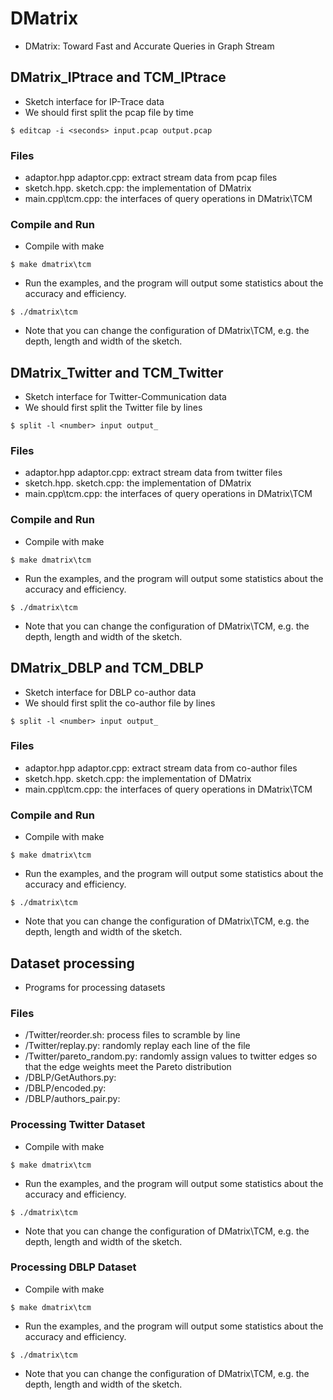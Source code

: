 # DMatrix
- DMatrix: Toward Fast and Accurate Queries in Graph Stream

## DMatrix_IPtrace and TCM_IPtrace
- Sketch interface for IP-Trace data
- We should first split the pcap file by time
```
$ editcap -i <seconds> input.pcap output.pcap
```

### Files
- adaptor.hpp adaptor.cpp: extract stream data from pcap files
- sketch.hpp. sketch.cpp: the implementation of DMatrix
- main.cpp\tcm.cpp: the interfaces of query operations in DMatrix\TCM

### Compile and Run
- Compile with make
```
$ make dmatrix\tcm
```
- Run the examples, and the program will output some statistics about the accuracy and efficiency. 
```
$ ./dmatrix\tcm
```
- Note that you can change the configuration of DMatrix\TCM, e.g. the depth, length and width of the sketch.


## DMatrix_Twitter and TCM_Twitter
- Sketch interface for Twitter-Communication data
- We should first split the Twitter file by lines
```
$ split -l <number> input output_
```

### Files
- adaptor.hpp adaptor.cpp: extract stream data from twitter files
- sketch.hpp. sketch.cpp: the implementation of DMatrix
- main.cpp\tcm.cpp: the interfaces of query operations in DMatrix\TCM

### Compile and Run
- Compile with make
```
$ make dmatrix\tcm
```
- Run the examples, and the program will output some statistics about the accuracy and efficiency. 
```
$ ./dmatrix\tcm
```
- Note that you can change the configuration of DMatrix\TCM, e.g. the depth, length and width of the sketch.


## DMatrix_DBLP and TCM_DBLP
- Sketch interface for DBLP co-author data
- We should first split the co-author file by lines
```
$ split -l <number> input output_
```

### Files
- adaptor.hpp adaptor.cpp: extract stream data from co-author files
- sketch.hpp. sketch.cpp: the implementation of DMatrix
- main.cpp\tcm.cpp: the interfaces of query operations in DMatrix\TCM

### Compile and Run
- Compile with make
```
$ make dmatrix\tcm
```
- Run the examples, and the program will output some statistics about the accuracy and efficiency. 
```
$ ./dmatrix\tcm
```
- Note that you can change the configuration of DMatrix\TCM, e.g. the depth, length and width of the sketch.


## Dataset processing
- Programs for processing datasets

### Files
- /Twitter/reorder.sh: process files to scramble by line
- /Twitter/replay.py: randomly replay each line of the file
- /Twitter/pareto_random.py: randomly assign values to twitter edges so that the edge weights meet the Pareto distribution
- /DBLP/GetAuthors.py: 
- /DBLP/encoded.py: 
- /DBLP/authors_pair.py: 

### Processing Twitter Dataset
- Compile with make
```
$ make dmatrix\tcm
```
- Run the examples, and the program will output some statistics about the accuracy and efficiency. 
```
$ ./dmatrix\tcm
```
- Note that you can change the configuration of DMatrix\TCM, e.g. the depth, length and width of the sketch.

### Processing DBLP Dataset
- Compile with make
```
$ make dmatrix\tcm
```
- Run the examples, and the program will output some statistics about the accuracy and efficiency. 
```
$ ./dmatrix\tcm
```
- Note that you can change the configuration of DMatrix\TCM, e.g. the depth, length and width of the sketch.
